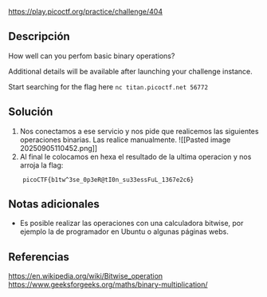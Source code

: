 https://play.picoctf.org/practice/challenge/404
## Descripción
How well can you perfom basic binary operations?

Additional details will be available after launching your challenge instance.

Start searching for the flag here `nc titan.picoctf.net 56772`
## Solución
1. Nos conectamos a ese servicio y nos pide que realicemos las siguientes operaciones binarias. Las realice manualmente.
![[Pasted image 20250905110452.png]]
2. Al final le colocamos en hexa el resultado de la ultima operacion y nos arroja la flag:
```
	picoCTF{b1tw^3se_0p3eR@tI0n_su33essFuL_1367e2c6}
```
## Notas adicionales
* Es posible realizar las operaciones con una calculadora bitwise, por ejemplo la de programador en Ubuntu o algunas páginas webs.
## Referencias
https://en.wikipedia.org/wiki/Bitwise_operation
https://www.geeksforgeeks.org/maths/binary-multiplication/

